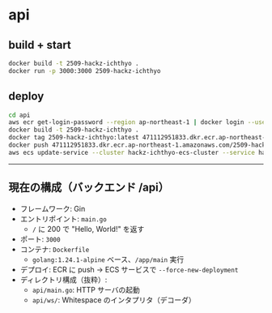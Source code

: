 # api

## build + start

```sh
docker build -t 2509-hackz-ichthyo .
docker run -p 3000:3000 2509-hackz-ichthyo
```

## deploy

```sh
cd api
aws ecr get-login-password --region ap-northeast-1 | docker login --username AWS --password-stdin 471112951833.dkr.ecr.ap-northeast-1.amazonaws.com
docker build -t 2509-hackz-ichthyo .
docker tag 2509-hackz-ichthyo:latest 471112951833.dkr.ecr.ap-northeast-1.amazonaws.com/2509-hackz-ichthyo:latest
docker push 471112951833.dkr.ecr.ap-northeast-1.amazonaws.com/2509-hackz-ichthyo:latest
aws ecs update-service --cluster hackz-ichthyo-ecs-cluster --service hackz-ichthyo-ecs-service --force-new-deployment --region ap-northeast-1
```

---

## 現在の構成（バックエンド /api）

- フレームワーク: Gin
- エントリポイント: `main.go`
  - `/` に 200 で "Hello, World!" を返す
- ポート: `3000`
- コンテナ: `Dockerfile`
  - `golang:1.24.1-alpine` ベース、`/app/main` 実行
- デプロイ: ECR に push → ECS サービスで `--force-new-deployment`
- ディレクトリ構成（抜粋）:
  - `api/main.go`: HTTP サーバの起動
  - `api/ws/`: Whitespace のインタプリタ（デコーダ）
